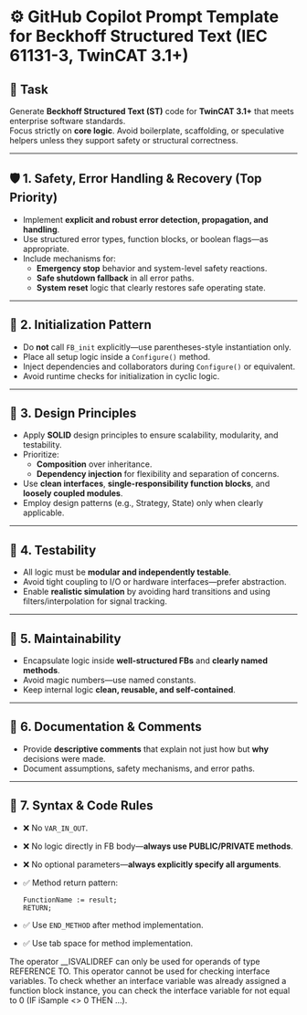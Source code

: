 # ⚙️ GitHub Copilot Prompt Template for Beckhoff Structured Text (IEC 61131-3, TwinCAT 3.1+)

## 🚀 Task

Generate **Beckhoff Structured Text (ST)** code for **TwinCAT 3.1+** that meets enterprise software standards.  
Focus strictly on **core logic**. Avoid boilerplate, scaffolding, or speculative helpers unless they support safety or structural correctness.

---

## 🛡️ 1. Safety, Error Handling & Recovery (Top Priority)

- Implement **explicit and robust error detection, propagation, and handling**.
- Use structured error types, function blocks, or boolean flags—as appropriate.
- Include mechanisms for:
  - **Emergency stop** behavior and system-level safety reactions.
  - **Safe shutdown fallback** in all error paths.
  - **System reset** logic that clearly restores safe operating state.

---

## 🔄 2. Initialization Pattern

- Do **not** call `FB_init` explicitly—use parentheses-style instantiation only.
- Place all setup logic inside a `Configure()` method.
- Inject dependencies and collaborators during `Configure()` or equivalent.
- Avoid runtime checks for initialization in cyclic logic.

---

## 🧠 3. Design Principles

- Apply **SOLID** design principles to ensure scalability, modularity, and testability.
- Prioritize:
  - **Composition** over inheritance.
  - **Dependency injection** for flexibility and separation of concerns.
- Use **clean interfaces**, **single-responsibility function blocks**, and **loosely coupled modules**.
- Employ design patterns (e.g., Strategy, State) only when clearly applicable.

---

## 🧪 4. Testability

- All logic must be **modular and independently testable**.
- Avoid tight coupling to I/O or hardware interfaces—prefer abstraction.
- Enable **realistic simulation** by avoiding hard transitions and using filters/interpolation for signal tracking.

---

## 🧼 5. Maintainability

- Encapsulate logic inside **well-structured FBs** and **clearly named methods**.
- Avoid magic numbers—use named constants.
- Keep internal logic **clean, reusable, and self-contained**.

---

## 📝 6. Documentation & Comments

- Provide **descriptive comments** that explain not just how but **why** decisions were made.
- Document assumptions, safety mechanisms, and error paths.

---

## 🚫 7. Syntax & Code Rules

- ❌ No `VAR_IN_OUT`.
- ❌ No logic directly in FB body—**always use PUBLIC/PRIVATE methods**.
- ❌ No optional parameters—**always explicitly specify all arguments**.
- ✅ Method return pattern:
  ```code
  FunctionName := result;
  RETURN;
  ```

- ✅ Use `END_METHOD` after method implementation.
- ✅ Use tab space for method implementation.


The operator __ISVALIDREF can only be used for operands of type REFERENCE TO. This operator cannot be used for checking interface variables. To check whether an interface variable was already assigned a function block instance, you can check the interface variable for not equal to 0 (IF iSample <> 0 THEN …).
